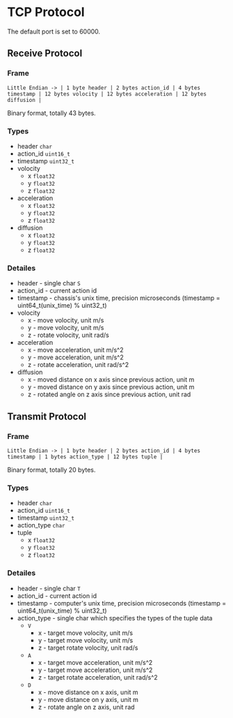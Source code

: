 # TCP Protocol

The default port is set to 60000.

## Receive Protocol

### Frame

```
Little Endian -> | 1 byte header | 2 bytes action_id | 4 bytes timestamp | 12 bytes volocity | 12 bytes acceleration | 12 bytes diffusion |
```

Binary format, totally 43 bytes.

### Types

- header `char`
- action_id `uint16_t`
- timestamp `uint32_t`
- volocity
    - x `float32`
    - y `float32`
    - z `float32`
- acceleration
    - x `float32`
    - y `float32`
    - z `float32`
- diffusion
    - x `float32`
    - y `float32`
    - z `float32`

### Detailes

- header - single char `S`
- action_id - current action id
- timestamp - chassis's unix time, precision microseconds (timestamp = uint64_t(unix_time) % uint32_t)
- volocity
    - x - move volocity, unit m/s
    - y - move volocity, unit m/s
    - z - rotate volocity, unit rad/s
- acceleration
    - x - move acceleration, unit m/s^2
    - y - move acceleration, unit m/s^2
    - z - rotate acceleration, unit rad/s^2
- diffusion
    - x - moved distance on x axis since previous action, unit m
    - y - moved distance on y axis since previous action, unit m
    - z - rotated angle on z axis since previous action, unit rad


## Transmit Protocol

### Frame

```
Little Endian -> | 1 byte header | 2 bytes action_id | 4 bytes timestamp | 1 bytes action_type | 12 bytes tuple |
```

Binary format, totally 20 bytes.

### Types

- header `char`
- action_id `uint16_t`
- timestamp `uint32_t`
- action_type `char`
- tuple
    - x `float32`
    - y `float32`
    - z `float32`

### Detailes

- header - single char `T`
- action_id - current action id
- timestamp - computer's unix time, precision microseconds (timestamp = uint64_t(unix_time) % uint32_t)
- action_type - single char which specifies the types of the tuple data
    - `V`
        - x - target move volocity, unit m/s
        - y - target move volocity, unit m/s
        - z - target rotate volocity, unit rad/s
    - `A`
        - x - target move acceleration, unit m/s^2
        - y - target move acceleration, unit m/s^2
        - z - target rotate acceleration, unit rad/s^2
    - `D`
        - x - move distance on x axis, unit m
        - y - move distance on y axis, unit m
        - z - rotate angle on z axis, unit rad
